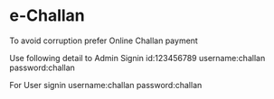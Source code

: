 # e-Challan
To avoid corruption prefer Online Challan payment 

Use following detail to Admin Signin
id:123456789
username:challan
password:challan

For User signin
username:challan
password:challan
